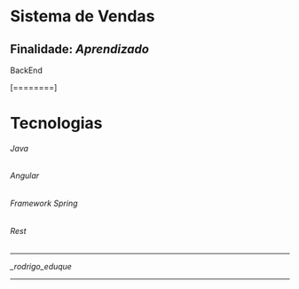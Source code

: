 # Sistema de Vendas


## Finalidade: *Aprendizado*
BackEnd

[========]

# Tecnologias

###### Java
###### Angular
###### Framework Spring
###### Rest



------------



*_rodrigo_eduque*

------------

